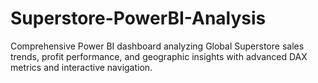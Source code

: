 # Superstore-PowerBI-Analysis
Comprehensive Power BI dashboard analyzing Global Superstore sales trends, profit performance, and geographic insights with advanced DAX metrics and interactive navigation.
